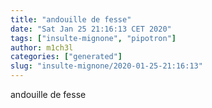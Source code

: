 ```yaml
---
title: "andouille de fesse"
date: "Sat Jan 25 21:16:13 CET 2020"
tags: ["insulte-mignone", "pipotron"]
author: m1ch3l
categories: ["generated"]
slug: "insulte-mignone/2020-01-25-21:16:13"
---
```


andouille de fesse
